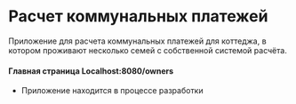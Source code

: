 # Расчет коммунальных платежей
Приложение для расчета коммунальных платежей для коттеджа, 
в котором проживают несколько семей с собственной системой расчёта.

#### Главная страница  Localhost:8080/owners
* Приложение находится в процессе разработки
